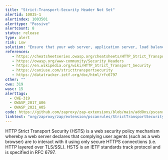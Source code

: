 ```yaml
---
title: "Strict-Transport-Security Header Not Set"
alertid: 10035-1
alertindex: 1003501
alerttype: "Passive"
alertcount: 8
status: release
type: alert
risk: Low
solution: "Ensure that your web server, application server, load balancer, etc. is configured to enforce Strict-Transport-Security."
references:
   - https://cheatsheetseries.owasp.org/cheatsheets/HTTP_Strict_Transport_Security_Cheat_Sheet.html
   - https://owasp.org/www-community/Security_Headers
   - https://en.wikipedia.org/wiki/HTTP_Strict_Transport_Security
   - https://caniuse.com/stricttransportsecurity
   - https://datatracker.ietf.org/doc/html/rfc6797
other: ""
cwe: 319
wasc: 15
alerttags: 
  - CWE-319
  - OWASP_2017_A06
  - OWASP_2021_A05
code: https://github.com/zaproxy/zap-extensions/blob/main/addOns/pscanrules/src/main/java/org/zaproxy/zap/extension/pscanrules/StrictTransportSecurityScanRule.java
linktext: "org/zaproxy/zap/extension/pscanrules/StrictTransportSecurityScanRule.java"
---
```

HTTP Strict Transport Security (HSTS) is a web security policy mechanism whereby a web server declares that complying user agents (such as a web browser) are to interact with it using only secure HTTPS connections (i.e. HTTP layered over TLS/SSL). HSTS is an IETF standards track protocol and is specified in RFC 6797.
